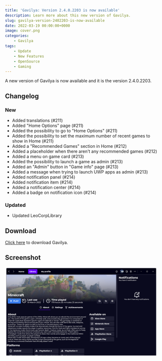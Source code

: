```yaml
---
title: 'Gavilya: Version 2.4.0.2203 is now available'
description: Learn more about this new version of Gavilya.
slug: gavilya-version-2402203-is-now-available
date: 2022-03-19 00:00:00+0000
image: cover.png
categories:
    - Gavilya
tags:
    - Update
    - New Features
    - OpenSource
    - Gaming
---
```

A new version of Gavilya is now available and it is the version 2.4.0.2203.

## Changelog
### New
- Added translations (#211)
- Added "Home Options" page (#211)
- Added the possibility to go to "Home Options" (#211)
- Added the possibility to set the maximum number of recent games to show in Home (#211)
- Added a "Recommended Games" section in Home (#212)
- Added a placeholder when there aren't any recommended games (#212)
- Added a menu on game card (#213)
- Added the possibility to launch a game as admin (#213)
- Added an "Admin" button in "Game info" page (#213)
- Added a message when trying to launch UWP apps as admin (#213)
- Added notification panel (#214)
- Added notification item (#214)
- Added a notification center (#214)
- Added a badge on notification icon (#214)
### Updated
- Updated LeoCorpLibrary

## Download

[Click here](https://bit.ly/Gavilya) to download Gavilya.

## Screenshot
![The notification panel alongside the "Minecraft" page.](cover.png)